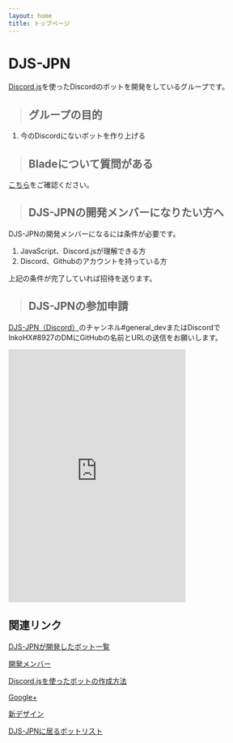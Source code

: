 ```yaml
---
layout: home
title: トップページ
---
```

# DJS-JPN

[Discord.js](https://discord.js.org)を使ったDiscordのボットを開発をしているグループです。

> ## グループの目的  
1. 今のDiscordにないボットを作り上げる

> ## Bladeについて質問がある  
[こちら](https://djs-jpn.ga/help)をご確認ください。

> ## DJS-JPNの開発メンバーになりたい方へ  
DJS-JPNの開発メンバーになるには条件が必要です。

1. JavaScript、Discord.jsが理解できる方  
2. Discord、Githubのアカウントを持っている方

上記の条件が完了していれば招待を送ります。
> ## DJS-JPNの参加申請
[DJS-JPN（Discord）](https://discord.gg/DbTpjXV)のチャンネル#general_devまたはDiscordでInkoHX#8927のDMにGitHubの名前とURLの送信をお願いします。

<iframe src="https://discordapp.com/widget?id=391390986770710528&theme=dark" width="350" height="500" allowtransparency="true" frameborder="0"></iframe>

## 関連リンク

[DJS-JPNが開発したボット一覧](https://djs-jpn.ga/bots)

[開発メンバー](https://djs-jpn.ga/member)

[Discord.jsを使ったボットの作成方法](https://djs-jpn.ga/make/step1)

[Google+](https://goo.gl/53RQNf)

[新デザイン](https://djs-jpn.ga/beta)

[DJS-JPNに居るボットリスト](https://djs-jpn.ga/discord/bots)
